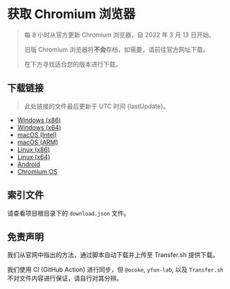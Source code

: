 # 获取 Chromium 浏览器

> 每 8 小时从官方更新 Chromium 浏览器，自 2022 年 3 月 13 日开始。
> 
> 旧版 Chromium 浏览器将**不会**存档，如需要，请前往官方网址下载。
>
> 在下方寻找适合您的版本进行下载。

## 下载链接

> 此处链接的文件最后更新于 UTC 时间 {lastUpdate}。

- [Windows (x86)](https://transfer.sh/9L3iOp8tFF/Win.zip)
- [Windows (x64)](https://transfer.sh/cYqbIS8uMk/Win_x64.zip)
- [macOS (Intel)](https://transfer.sh/yYgFmdV1ut/Mac.zip)
- [macOS (ARM)](https://transfer.sh/KEHcMw3SME/Mac_Arm.zip)
- [Linux (x86)](https://transfer.sh/YKrrycA9Fj/Linux.zip)
- [Linux (x64)](https://transfer.sh/43uqVFdIpc/Linux_x64.zip)
- [Android](https://transfer.sh/0H4ajJIlqx/Android.zip)
- [Chromium OS](https://transfer.sh/CE3yNxqM4P/Linux_ChromiumOS_Full.zip)

## 索引文件

请查看项目根目录下的 `download.json` 文件。

## 免责声明

我们从官网中指出的方法，通过脚本自动下载并上传至 Transfer.sh 提供下载。

我们使用 CI (GitHub Action) 进行同步，但 `@ocoke`, `yfun-lab`, 以及 `Transfer.sh` 不对文件内容进行保证，请自行对其分辨。
